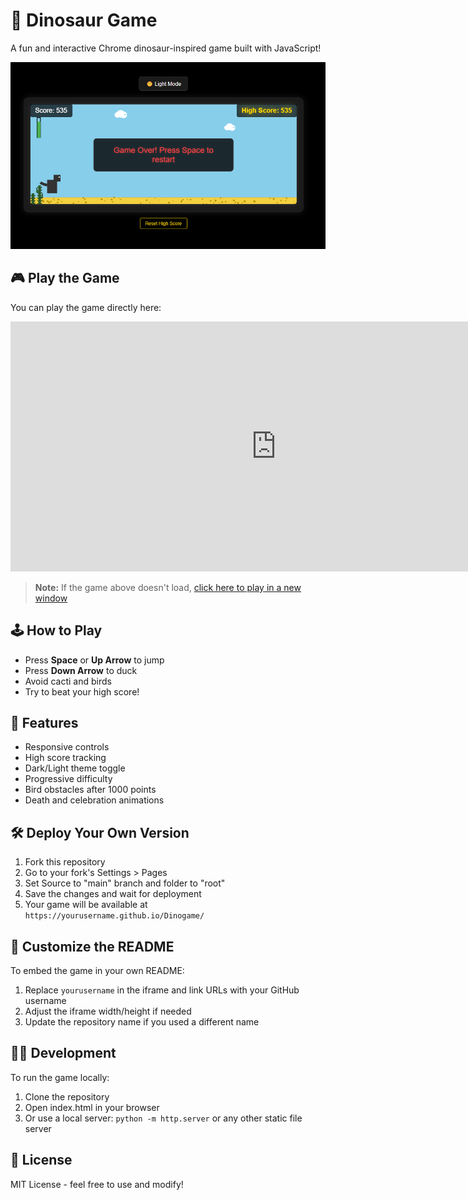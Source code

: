 # 🦖 Dinosaur Game

A fun and interactive Chrome dinosaur-inspired game built with JavaScript!

![Dinosaur Game Screenshot](./asset/Screenshot%202025-04-12%20131603.png)

## 🎮 Play the Game

You can play the game directly here:

<div align="center">
  <iframe src="https://aniksutradhardev402.github.io/Dinogame/" width="850" height="400" frameborder="0"></iframe>
</div>

> **Note:** If the game above doesn't load, [click here to play in a new window](https://aniksutradhardev402.github.io/Dinogame/)

## 🕹️ How to Play

- Press **Space** or **Up Arrow** to jump
- Press **Down Arrow** to duck
- Avoid cacti and birds
- Try to beat your high score!

## 🚀 Features

- Responsive controls
- High score tracking
- Dark/Light theme toggle
- Progressive difficulty
- Bird obstacles after 1000 points
- Death and celebration animations

## 🛠️ Deploy Your Own Version

1. Fork this repository
2. Go to your fork's Settings > Pages
3. Set Source to "main" branch and folder to "root"
4. Save the changes and wait for deployment
5. Your game will be available at `https://yourusername.github.io/Dinogame/`

## 📝 Customize the README

To embed the game in your own README:

1. Replace `yourusername` in the iframe and link URLs with your GitHub username
2. Adjust the iframe width/height if needed
3. Update the repository name if you used a different name

## 🧑‍💻 Development

To run the game locally:

1. Clone the repository
2. Open index.html in your browser
3. Or use a local server: `python -m http.server` or any other static file server

## 📄 License

MIT License - feel free to use and modify!

